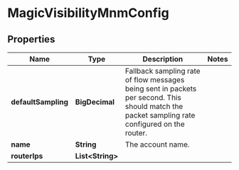

# MagicVisibilityMnmConfig


## Properties

| Name | Type | Description | Notes |
|------------ | ------------- | ------------- | -------------|
|**defaultSampling** | **BigDecimal** | Fallback sampling rate of flow messages being sent in packets per second. This should match the packet sampling rate configured on the router. |  |
|**name** | **String** | The account name. |  |
|**routerIps** | **List&lt;String&gt;** |  |  |



